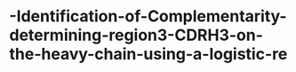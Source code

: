 # -Identification-of-Complementarity-determining-region3-CDRH3-on-the-heavy-chain-using-a-logistic-re